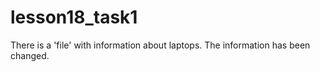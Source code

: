 # lesson18_task1

There is a 'file' with information about laptops.
The information has been changed.
